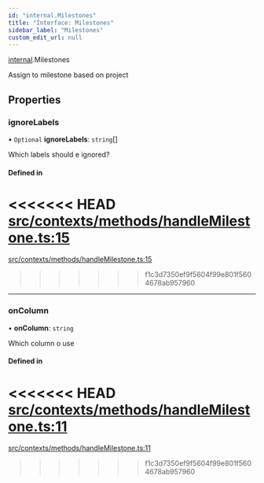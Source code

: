 ```yaml
---
id: "internal.Milestones"
title: "Interface: Milestones"
sidebar_label: "Milestones"
custom_edit_url: null
---
```


<!-- @format -->

[internal](../modules/internal.md).Milestones

Assign to milestone based on project

## Properties

### ignoreLabels

• `Optional` **ignoreLabels**: `string`[]

Which labels should e ignored?

#### Defined in

<<<<<<< HEAD
[src/contexts/methods/handleMilestone.ts:15](https://github.com/Resnovas/smartcloud/blob/b9e22a9/src/contexts/methods/handleMilestone.ts#L15)
=======
[src/contexts/methods/handleMilestone.ts:15](https://github.com/Resnovas/smartcloud/blob/b91f5b4/src/contexts/methods/handleMilestone.ts#L15)

> > > > > > > f1c3d7350ef9f5604f99e801f5604678ab957960

---

### onColumn

• **onColumn**: `string`

Which column o use

#### Defined in

<<<<<<< HEAD
[src/contexts/methods/handleMilestone.ts:11](https://github.com/Resnovas/smartcloud/blob/b9e22a9/src/contexts/methods/handleMilestone.ts#L11)
=======
[src/contexts/methods/handleMilestone.ts:11](https://github.com/Resnovas/smartcloud/blob/b91f5b4/src/contexts/methods/handleMilestone.ts#L11)

> > > > > > > f1c3d7350ef9f5604f99e801f5604678ab957960
